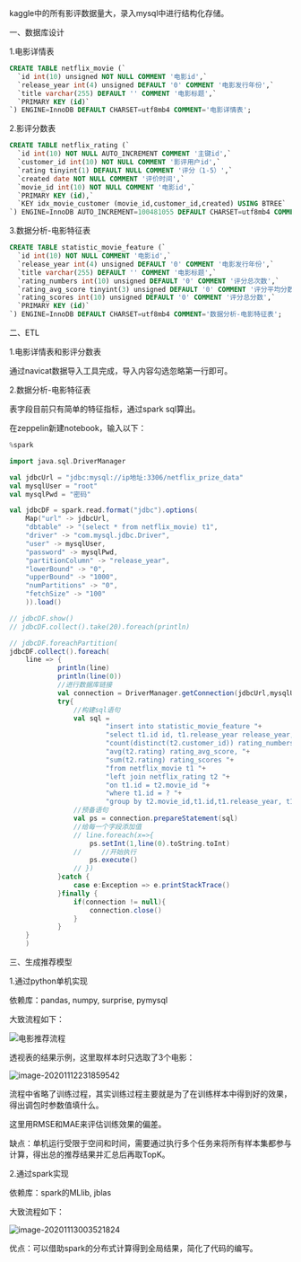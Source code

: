 kaggle中的所有影评数据量大，录入mysql中进行结构化存储。

一、数据库设计

1.电影详情表

```sql
CREATE TABLE netflix_movie (`
  `id int(10) unsigned NOT NULL COMMENT '电影id',`
  `release_year int(4) unsigned DEFAULT '0' COMMENT '电影发行年份',`
  `title varchar(255) DEFAULT '' COMMENT '电影标题',`
  `PRIMARY KEY (id)`
`) ENGINE=InnoDB DEFAULT CHARSET=utf8mb4 COMMENT='电影详情表';
```

2.影评分数表

```sql
CREATE TABLE netflix_rating (`
  `id int(10) NOT NULL AUTO_INCREMENT COMMENT '主键id',`
  `customer_id int(10) NOT NULL COMMENT '影评用户id',`
  `rating tinyint(1) DEFAULT NULL COMMENT '评分（1-5）',`
  `created date NOT NULL COMMENT '评价时间',`
  `movie_id int(10) NOT NULL COMMENT '电影id',`
  `PRIMARY KEY (id),`
  `KEY idx_movie_customer (movie_id,customer_id,created) USING BTREE`
`) ENGINE=InnoDB AUTO_INCREMENT=100481055 DEFAULT CHARSET=utf8mb4 COMMENT='影评分数表';
```

3.数据分析-电影特征表

```sql
CREATE TABLE statistic_movie_feature (`
  `id int(10) NOT NULL COMMENT '电影id',`
  `release_year int(4) unsigned DEFAULT '0' COMMENT '电影发行年份',`
  `title varchar(255) DEFAULT '' COMMENT '电影标题',`
  `rating_numbers int(10) unsigned DEFAULT '0' COMMENT '评分总次数',`
  `rating_avg_score tinyint(3) unsigned DEFAULT '0' COMMENT '评分平均分数',`
  `rating_scores int(10) unsigned DEFAULT '0' COMMENT '评分总分数',`
  `PRIMARY KEY (id)`
`) ENGINE=InnoDB DEFAULT CHARSET=utf8mb4 COMMENT='数据分析-电影特征表';
```

二、ETL

1.电影详情表和影评分数表

通过navicat数据导入工具完成，导入内容勾选忽略第一行即可。

2.数据分析-电影特征表

表字段目前只有简单的特征指标，通过spark sql算出。

在zeppelin新建notebook，输入以下：

```scala
%spark

import java.sql.DriverManager

val jdbcUrl = "jdbc:mysql://ip地址:3306/netflix_prize_data"
val mysqlUser = "root"
val mysqlPwd = "密码"

val jdbcDF = spark.read.format("jdbc").options(
    Map("url" -> jdbcUrl,
    "dbtable" -> "(select * from netflix_movie) t1",
    "driver" -> "com.mysql.jdbc.Driver",
    "user" -> mysqlUser,
    "password" -> mysqlPwd,
    "partitionColumn" -> "release_year",
    "lowerBound" -> "0",
    "upperBound" -> "1000",
    "numPartitions" -> "0",
    "fetchSize" -> "100"
    )).load()

// jdbcDF.show()
// jdbcDF.collect().take(20).foreach(println)

// jdbcDF.foreachPartition(
jdbcDF.collect().foreach(
    line => {
            println(line)
            println(line(0))
            //进行数据库链接
            val connection = DriverManager.getConnection(jdbcUrl,mysqlUser,mysqlPwd)
            try{
                //构建sql语句
                val sql =
                        "insert into statistic_movie_feature "+
                        "select t1.id id, t1.release_year release_year, t1.title title, "+
                        "count(distinct(t2.customer_id)) rating_numbers, "+
                        "avg(t2.rating) rating_avg_score, "+
                        "sum(t2.rating) rating_scores "+
                        "from netflix_movie t1 "+
                        "left join netflix_rating t2 "+
                        "on t1.id = t2.movie_id "+
                        "where t1.id = ? "+
                        "group by t2.movie_id,t1.id,t1.release_year, t1.title"
                //预备语句
                val ps = connection.prepareStatement(sql)
                //给每一个字段添加值
                // line.foreach(x=>{
                    ps.setInt(1,line(0).toString.toInt)
                //     //开始执行
                    ps.execute()
                // })
            }catch {
                case e:Exception => e.printStackTrace()
            }finally {
                if(connection != null){
                    connection.close()
                }
            }
    }
    )
```

三、生成推荐模型

1.通过python单机实现

依赖库：pandas, numpy, surprise, pymysql

大致流程如下：

 ![电影推荐流程](C:\Users\Administrator\Desktop\电影推荐流程.png)

透视表的结果示例，这里取样本时只选取了3个电影：

![image-20201112231859542](C:\Users\Administrator\AppData\Roaming\Typora\typora-user-images\image-20201112231859542.png)

流程中省略了训练过程，其实训练过程主要就是为了在训练样本中得到好的效果，得出调包时参数值填什么。

这里用RMSE和MAE来评估训练效果的偏差。

缺点：单机运行受限于空间和时间，需要通过执行多个任务来将所有样本集都参与计算，得出总的推荐结果并汇总后再取TopK。

2.通过spark实现

依赖库：spark的MLlib, jblas

大致流程如下：

![image-20201113003521824](C:\Users\Administrator\AppData\Roaming\Typora\typora-user-images\image-20201113003521824.png)

优点：可以借助spark的分布式计算得到全局结果，简化了代码的编写。